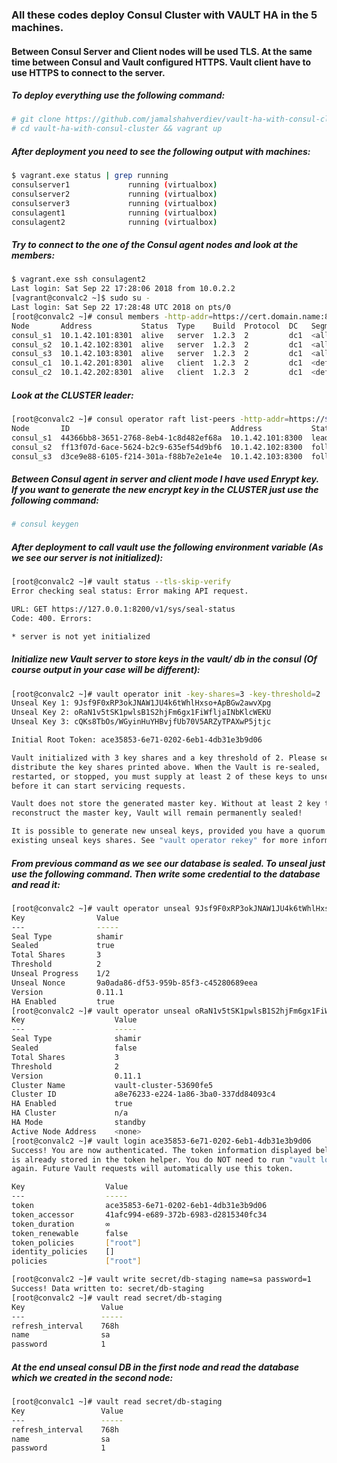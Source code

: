 ### All these codes deploy Consul Cluster with VAULT HA in the 5 machines. 

#### Between Consul Server and Client nodes will be used TLS. At the same time between Consul and Vault configured HTTPS. Vault client have to use HTTPS to connect to the server.

##### To deploy everything use the following command:
```bash
# git clone https://github.com/jamalshahverdiev/vault-ha-with-consul-cluster.git
# cd vault-ha-with-consul-cluster && vagrant up
```

##### After deployment you need to see the following output with machines:
```bash
$ vagrant.exe status | grep running
consulserver1             running (virtualbox)
consulserver2             running (virtualbox)
consulserver3             running (virtualbox)
consulagent1              running (virtualbox)
consulagent2              running (virtualbox)
```

##### Try to connect to the one of the Consul agent nodes and look at the members:
```bash
$ vagrant.exe ssh consulagent2
Last login: Sat Sep 22 17:28:06 2018 from 10.0.2.2
[vagrant@convalc2 ~]$ sudo su -
Last login: Sat Sep 22 17:28:48 UTC 2018 on pts/0
[root@convalc2 ~]# consul members -http-addr=https://cert.domain.name:8500
Node       Address           Status  Type    Build  Protocol  DC   Segment
consul_s1  10.1.42.101:8301  alive   server  1.2.3  2         dc1  <all>
consul_s2  10.1.42.102:8301  alive   server  1.2.3  2         dc1  <all>
consul_s3  10.1.42.103:8301  alive   server  1.2.3  2         dc1  <all>
consul_c1  10.1.42.201:8301  alive   client  1.2.3  2         dc1  <default>
consul_c2  10.1.42.202:8301  alive   client  1.2.3  2         dc1  <default>
```

##### Look at the CLUSTER leader:
```bash
[root@convalc2 ~]# consul operator raft list-peers -http-addr=https://$3:8500
Node       ID                                    Address           State     Voter  RaftProtocol
consul_s1  44366bb8-3651-2768-8eb4-1c8d482ef68a  10.1.42.101:8300  leader    true   3
consul_s2  ff13f07d-6ace-5624-b2c9-635ef54d9bf6  10.1.42.102:8300  follower  true   3
consul_s3  d3ce9e88-6105-f214-301a-f88b7e2e1e4e  10.1.42.103:8300  follower  true   3
```

##### Between Consul agent in server and client mode I have used Enrypt key. If you want to generate the new encrypt key in the CLUSTER just use the following command:
```bash
# consul keygen
```

##### After deployment to call vault use the following environment variable (As we see our server is not initialized):
```bash
[root@convalc2 ~]# vault status --tls-skip-verify
Error checking seal status: Error making API request.

URL: GET https://127.0.0.1:8200/v1/sys/seal-status
Code: 400. Errors:

* server is not yet initialized
```

##### Initialize new Vault server to store keys in the vault/ db in the consul (Of course output in your case will be different):
```bash
[root@convalc2 ~]# vault operator init -key-shares=3 -key-threshold=2
Unseal Key 1: 9Jsf9F0xRP3okJNAW1JU4k6tWhlHxso+ApBGw2awvXpg
Unseal Key 2: oRaN1v5tSK1pwlsB1S2hjFm6gx1FiWfljaINbKlcWEKU
Unseal Key 3: cQKs8TbOs/WGyinHuYHBvjfUb70V5ARZyTPAXwP5jtjc

Initial Root Token: ace35853-6e71-0202-6eb1-4db31e3b9d06

Vault initialized with 3 key shares and a key threshold of 2. Please securely
distribute the key shares printed above. When the Vault is re-sealed,
restarted, or stopped, you must supply at least 2 of these keys to unseal it
before it can start servicing requests.

Vault does not store the generated master key. Without at least 2 key to
reconstruct the master key, Vault will remain permanently sealed!

It is possible to generate new unseal keys, provided you have a quorum of
existing unseal keys shares. See "vault operator rekey" for more information.
```

##### From previous command as we see our database is sealed. To unseal just use the following command. Then write some credential to the database and read it:
```bash
[root@convalc2 ~]# vault operator unseal 9Jsf9F0xRP3okJNAW1JU4k6tWhlHxso+ApBGw2awvXpg
Key                Value
---                -----
Seal Type          shamir
Sealed             true
Total Shares       3
Threshold          2
Unseal Progress    1/2
Unseal Nonce       9a0ada86-df53-959b-85f3-c45280689eea
Version            0.11.1
HA Enabled         true
[root@convalc2 ~]# vault operator unseal oRaN1v5tSK1pwlsB1S2hjFm6gx1FiWfljaINbKlcWEKU
Key                    Value
---                    -----
Seal Type              shamir
Sealed                 false
Total Shares           3
Threshold              2
Version                0.11.1
Cluster Name           vault-cluster-53690fe5
Cluster ID             a8e76233-e224-1a86-3ba0-337dd84093c4
HA Enabled             true
HA Cluster             n/a
HA Mode                standby
Active Node Address    <none>
[root@convalc2 ~]# vault login ace35853-6e71-0202-6eb1-4db31e3b9d06
Success! You are now authenticated. The token information displayed below
is already stored in the token helper. You do NOT need to run "vault login"
again. Future Vault requests will automatically use this token.

Key                  Value
---                  -----
token                ace35853-6e71-0202-6eb1-4db31e3b9d06
token_accessor       41afc994-e689-372b-6983-d2815340fc34
token_duration       ∞
token_renewable      false
token_policies       ["root"]
identity_policies    []
policies             ["root"]

[root@convalc2 ~]# vault write secret/db-staging name=sa password=1
Success! Data written to: secret/db-staging
[root@convalc2 ~]# vault read secret/db-staging
Key                 Value
---                 -----
refresh_interval    768h
name                sa
password            1
```


##### At the end unseal consul DB in the first node and read the database which we created in the second node:
```bash
[root@convalc1 ~]# vault read secret/db-staging
Key                 Value
---                 -----
refresh_interval    768h
name                sa
password            1
```
